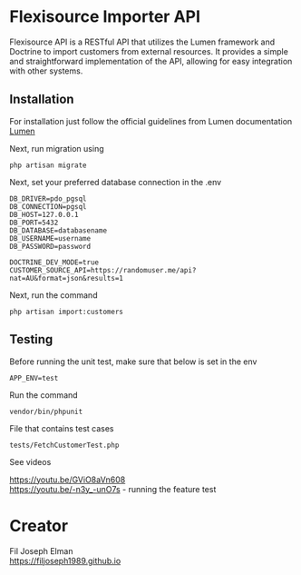 # Flexisource Importer API

Flexisource API is a RESTful API that utilizes the Lumen framework and Doctrine to import customers from external resources. It provides a simple and straightforward implementation of the API, allowing for easy integration with other systems.

## Installation

For installation just follow the official guidelines from Lumen documentation [Lumen](https://lumen.laravel.com/docs/10.x/installation)

Next, run migration using

    php artisan migrate

Next, set your preferred database connection in the .env

    DB_DRIVER=pdo_pgsql
    DB_CONNECTION=pgsql
    DB_HOST=127.0.0.1
    DB_PORT=5432
    DB_DATABASE=databasename
    DB_USERNAME=username
    DB_PASSWORD=password

    DOCTRINE_DEV_MODE=true
    CUSTOMER_SOURCE_API=https://randomuser.me/api?nat=AU&format=json&results=1

Next, run the command

    php artisan import:customers

## Testing

Before running the unit test, make sure that below is set in the env

    APP_ENV=test

Run the command

    vendor/bin/phpunit

File that contains test cases

    tests/FetchCustomerTest.php

See videos

https://youtu.be/GViO8aVn608 <br>
https://youtu.be/-n3y_-unO7s - running the feature test


# Creator

Fil Joseph Elman <br>
https://filjoseph1989.github.io

